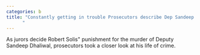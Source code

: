 ```yaml
---
categories: b
title: "Constantly getting in trouble Prosecutors describe Dep Sandeep Dhaliwals killers life of crime
      "
---
```

As jurors decide Robert Solis" punishment for the murder of Deputy Sandeep Dhaliwal, prosecutors took a closer look at his life of crime.
      